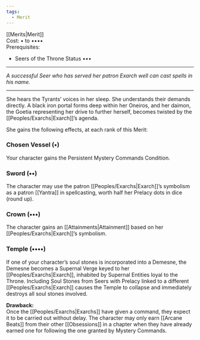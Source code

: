 ```yaml
---
tags:
  - Merit
---
```


[[Merits|Merit]]\
Cost: • to ••••\
Prerequisites:
- Seers of the Throne Status •••

---

_A successful Seer who has served her patron Exarch well can cast spells in his name._

---

She hears the Tyrants’ voices in her sleep. She understands their demands directly. A black iron portal forms deep within her Oneiros, and her daimon, the Goetia representing her drive to further herself, becomes twisted by the [[Peoples/Exarchs|Exarch]]’s agenda.

She gains the following effects, at each rank of this Merit:

### Chosen Vessel (•)

Your character gains the Persistent Mystery Commands Condition.

### Sword (••)

The character may use the patron [[Peoples/Exarchs|Exarch]]’s symbolism as a patron [[Yantra]] in spellcasting, worth half her Prelacy dots in dice (round up).

### Crown (•••)

The character gains an [[Attainments|Attainment]] based on her [[Peoples/Exarchs|Exarch]]’s symbolism.

### Temple (••••)

If one of your character’s soul stones is incorporated into a Demesne, the Demesne becomes a Supernal Verge keyed to her [[Peoples/Exarchs|Exarch]], inhabited by Supernal Entities loyal to the Throne. Including Soul Stones from Seers with Prelacy linked to a different [[Peoples/Exarchs|Exarch]] causes the Temple to collapse and immediately destroys all soul stones involved.

**Drawback:**\
Once the [[Peoples/Exarchs|Exarchs]] have given a command, they expect it to be carried out without delay. The character may only earn [[Arcane Beats]] from their other [[Obsessions]] in a chapter when they have already earned one for following the one granted by Mystery Commands.